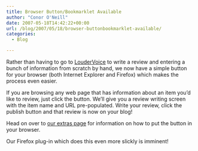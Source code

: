 ```yaml
---
title: Browser Button/Bookmarklet Available
author: "Conor O'Neill"
date: 2007-05-18T14:42:22+00:00
url: /blog/2007/05/18/browser-buttonbookmarklet-available/
categories:
  - Blog

---
```

Rather than having to go to [LouderVoice][1] to write a review and entering a bunch of information from scratch by hand, we now have a simple button for your browser (both Internet Explorer and Firefox) which makes the process even easier.

If you are browsing any web page that has information about an item you&#8217;d like to review, just click the button. We&#8217;ll give you a review writing screen with the item name and URL pre-populated. Write your review, click the publish button and that review is now on your blog!

Head on over to [our extras page][2] for information on how to put the button in your browser.

Our Firefox plug-in which does this even more slickly is imminent!

 [1]: https://loudervoice.com/
 [2]: https://loudervoice.com/extras